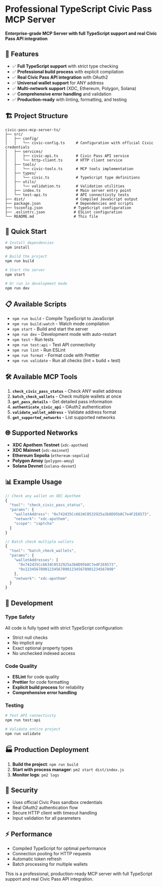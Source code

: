 # Professional TypeScript Civic Pass MCP Server

**Enterprise-grade MCP Server with full TypeScript support and real Civic Pass API integration**

## 🌟 Features

- ✅ **Full TypeScript support** with strict type checking
- ✅ **Professional build process** with explicit compilation
- ✅ **Real Civic Pass API integration** with OAuth2
- ✅ **Universal wallet support** for ANY address
- ✅ **Multi-network support** (XDC, Ethereum, Polygon, Solana)
- ✅ **Comprehensive error handling** and validation
- ✅ **Production-ready** with linting, formatting, and testing

## 🏗️ Project Structure

```
civic-pass-mcp-server-ts/
├── src/
│   ├── config/
│   │   └── civic-config.ts     # Configuration with official Civic credentials
│   ├── services/
│   │   ├── civic-api.ts        # Civic Pass API service
│   │   └── http-client.ts      # HTTP client service
│   ├── tools/
│   │   └── civic-tools.ts      # MCP tools implementation
│   ├── types/
│   │   └── civic.ts            # TypeScript type definitions
│   ├── utils/
│   │   └── validation.ts       # Validation utilities
│   ├── index.ts                # Main server entry point
│   └── test-api.ts             # API connectivity tests
├── dist/                       # Compiled JavaScript output
├── package.json                # Dependencies and scripts
├── tsconfig.json              # TypeScript configuration
├── .eslintrc.json             # ESLint configuration
└── README.md                  # This file
```

## 🚀 Quick Start

```bash
# Install dependencies
npm install

# Build the project
npm run build

# Start the server
npm start

# Or run in development mode
npm run dev
```

## 📋 Available Scripts

- `npm run build` - Compile TypeScript to JavaScript
- `npm run build:watch` - Watch mode compilation
- `npm start` - Build and start the server
- `npm run dev` - Development mode with auto-restart
- `npm test` - Run tests
- `npm run test:api` - Test API connectivity
- `npm run lint` - Run ESLint
- `npm run format` - Format code with Prettier
- `npm run validate` - Run all checks (lint + build + test)

## 🛠️ Available MCP Tools

1. **`check_civic_pass_status`** - Check ANY wallet address
2. **`batch_check_wallets`** - Check multiple wallets at once
3. **`get_pass_details`** - Get detailed pass information
4. **`authenticate_civic_api`** - OAuth2 authentication
5. **`validate_wallet_address`** - Validate address format
6. **`get_supported_networks`** - List supported networks

## 🌐 Supported Networks

- **XDC Apothem Testnet** (`xdc-apothem`)
- **XDC Mainnet** (`xdc-mainnet`)
- **Ethereum Sepolia** (`ethereum-sepolia`)
- **Polygon Amoy** (`polygon-amoy`)
- **Solana Devnet** (`solana-devnet`)

## 📊 Example Usage

```typescript
// Check any wallet on XDC Apothem
{
  "tool": "check_civic_pass_status",
  "params": {
    "walletAddress": "0x742d35Cc6634C0532925a3b8D95b8C7e4F2E8573",
    "network": "xdc-apothem",
    "scope": "captcha"
  }
}

// Batch check multiple wallets
{
  "tool": "batch_check_wallets",
  "params": {
    "walletAddresses": [
      "0x742d35Cc6634C0532925a3b8D95b8C7e4F2E8573",
      "0x1234567890123456789012345678901234567890"
    ],
    "network": "xdc-apothem"
  }
}
```

## 🔧 Development

### Type Safety
All code is fully typed with strict TypeScript configuration:
- Strict null checks
- No implicit any
- Exact optional property types
- No unchecked indexed access

### Code Quality
- **ESLint** for code quality
- **Prettier** for code formatting
- **Explicit build process** for reliability
- **Comprehensive error handling**

### Testing
```bash
# Test API connectivity
npm run test:api

# Validate entire project
npm run validate
```

## 🏭 Production Deployment

1. **Build the project**: `npm run build`
2. **Start with process manager**: `pm2 start dist/index.js`
3. **Monitor logs**: `pm2 logs`

## 🔐 Security

- Uses official Civic Pass sandbox credentials
- Real OAuth2 authentication flow
- Secure HTTP client with timeout handling
- Input validation for all parameters

## ⚡ Performance

- Compiled TypeScript for optimal performance
- Connection pooling for HTTP requests
- Automatic token refresh
- Batch processing for multiple wallets

This is a professional, production-ready MCP server with full TypeScript support and real Civic Pass API integration.
